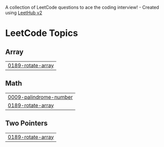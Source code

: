 A collection of LeetCode questions to ace the coding interview! - Created using [LeetHub v2](https://github.com/arunbhardwaj/LeetHub-2.0)
<!---LeetCode Topics Start-->
# LeetCode Topics
## Array
|  |
| ------- |
| [0189-rotate-array](https://github.com/Aadhil111/LeetCode/tree/master/0189-rotate-array) |
## Math
|  |
| ------- |
| [0009-palindrome-number](https://github.com/Aadhil111/LeetCode/tree/master/0009-palindrome-number) |
| [0189-rotate-array](https://github.com/Aadhil111/LeetCode/tree/master/0189-rotate-array) |
## Two Pointers
|  |
| ------- |
| [0189-rotate-array](https://github.com/Aadhil111/LeetCode/tree/master/0189-rotate-array) |
<!---LeetCode Topics End-->